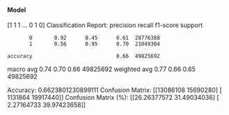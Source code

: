 #### Model
[1 1 1 ... 0 1 0]
Classification Report:
              precision    recall  f1-score   support

           0       0.92      0.45      0.61  28776388
           1       0.56      0.95      0.70  21049304

    accuracy                           0.66  49825692
   macro avg       0.74      0.70      0.66  49825692
weighted avg       0.77      0.66      0.65  49825692

Accuracy: 0.6623801230899111
Confusion Matrix:
[[13086108 15690280]
 [ 1131864 19917440]]
Confusion Matrix (%):
[[26.26377572 31.49034036]
 [ 2.27164733 39.97423658]]
